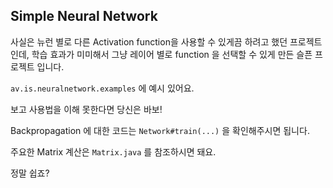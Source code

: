 ## Simple Neural Network

사실은 뉴런 별로 다른 Activation function을 사용할 수 있게끔 하려고 했던 프로젝트 인데,
학습 효과가 미미해서 그냥 레이어 별로 function 을 선택할 수 있게 만든 슬픈 프로젝트 입니다.

``av.is.neuralnetwork.examples`` 에 예시 있어요.

보고 사용법을 이해 못한다면 당신은 바보!

Backpropagation 에 대한 코드는 ``Network#train(...)`` 을 확인해주시면 됩니다.

주요한 Matrix 계산은 ``Matrix.java`` 를 참조하시면 돼요.

정말 쉽죠?